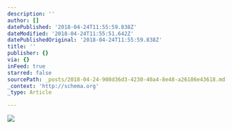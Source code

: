 ```yaml
---
description: ''
author: []
datePublished: '2018-04-24T11:55:59.838Z'
dateModified: '2018-04-24T11:55:51.642Z'
datePublishedOriginal: '2018-04-24T11:55:59.838Z'
title: ''
publisher: {}
via: {}
inFeed: true
starred: false
sourcePath: _posts/2018-04-24-908d36d3-4230-40a4-8e48-a26186e43618.md
_context: 'http://schema.org'
_type: Article

---
```

![](https://the-grid-user-content.s3-us-west-2.amazonaws.com/072d04ff-e2d7-4dec-b2e8-ef71c3457d34.png)